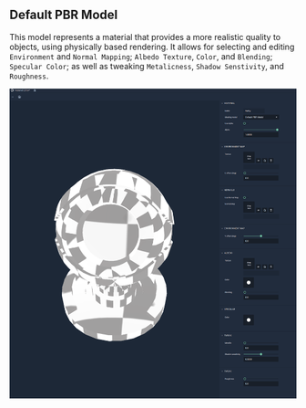 ## Default PBR Model

This model represents a material that provides a more realistic quality to objects, using physically based rendering. It allows for selecting and editing `Environment` and `Normal Mapping`; `Albedo Texture`, `Color`, and `Blending`; `Specular Color`; as well as tweaking `Metalicness`, `Shadow Senstivity`, and `Roughness`. 

![](../../.gitbook/assets/defaultpbrmodel.png)